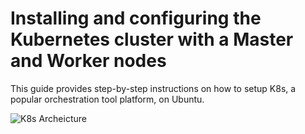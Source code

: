 # Installing and configuring the Kubernetes cluster with a Master and Worker nodes

This guide provides step-by-step instructions on how to setup K8s, a popular orchestration tool platform, on Ubuntu.

![K8s Archeicture](https://github.com/yourusername/yourrepositoryname/blob/main/images/diagram.png)
